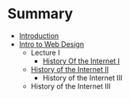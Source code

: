 # Summary

* [Introduction](README.md)
* [Intro to Web Design](intro_to_web_design.md)
   * Lecture I
       * [History Of the Internet I](history_of_the_internet_i.md)
   * [History of the Internet II](history_of_the_internet_ii.md)
       * History of the Internet III
   * History of the Internet III

